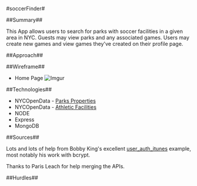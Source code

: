 #soccerFinder#

##Summary##

This App allows users to search for parks with soccer facilities in a given area in NYC. Guests may view parks and any associated games. Users may create new games and view games they've created on their profile page.

##Approach##



##Wireframe##
 
* Home Page
![Imgur](http://i.imgur.com/Yg8Lt23.jpg)

##Technologies##

* NYCOpenData - [Parks Properties](https://data.cityofnewyork.us/City-Government/Parks-Properties/rjaj-zgq7)
* NYCOpenData - [Athletic Facilities](https://data.cityofnewyork.us/City-Government/Athletic-Facilities/yann-8etk)
* NODE
* Express
* MongoDB

##Sources##

Lots and lots of help from Bobby King's excellent [user_auth_itunes](https://git.generalassemb.ly/wdi-nyc-60/user_auth_itunes) example, most notably his work with bcrypt.

Thanks to Paris Leach for help merging the APIs. 

##Hurdles##

